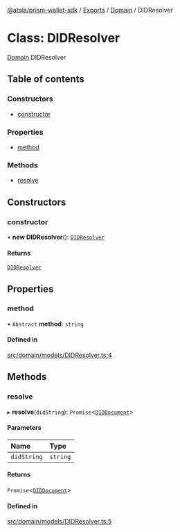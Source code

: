 [@atala/prism-wallet-sdk](../README.md) / [Exports](../modules.md) / [Domain](../modules/Domain.md) / DIDResolver

# Class: DIDResolver

[Domain](../modules/Domain.md).DIDResolver

## Table of contents

### Constructors

- [constructor](Domain.DIDResolver.md#constructor)

### Properties

- [method](Domain.DIDResolver.md#method)

### Methods

- [resolve](Domain.DIDResolver.md#resolve)

## Constructors

### constructor

• **new DIDResolver**(): [`DIDResolver`](Domain.DIDResolver.md)

#### Returns

[`DIDResolver`](Domain.DIDResolver.md)

## Properties

### method

• `Abstract` **method**: `string`

#### Defined in

[src/domain/models/DIDResolver.ts:4](https://github.com/input-output-hk/atala-prism-wallet-sdk-ts/blob/f8f2652/src/domain/models/DIDResolver.ts#L4)

## Methods

### resolve

▸ **resolve**(`didString`): `Promise`\<[`DIDDocument`](Domain.DIDDocument.md)\>

#### Parameters

| Name | Type |
| :------ | :------ |
| `didString` | `string` |

#### Returns

`Promise`\<[`DIDDocument`](Domain.DIDDocument.md)\>

#### Defined in

[src/domain/models/DIDResolver.ts:5](https://github.com/input-output-hk/atala-prism-wallet-sdk-ts/blob/f8f2652/src/domain/models/DIDResolver.ts#L5)
